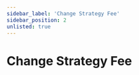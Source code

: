 ```yaml
---
sidebar_label: 'Change Strategy Fee'
sidebar_position: 2
unlisted: true
---
```


# Change Strategy Fee